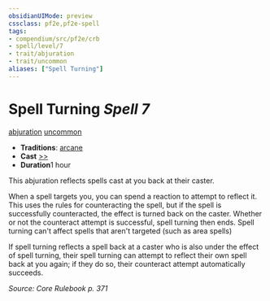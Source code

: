 ```yaml
---
obsidianUIMode: preview
cssclass: pf2e,pf2e-spell
tags:
- compendium/src/pf2e/crb
- spell/level/7
- trait/abjuration
- trait/uncommon
aliases: ["Spell Turning"]
---
```

# Spell Turning *Spell 7*   
[abjuration](../../rules/traits/abjuration.md)  [uncommon](../../rules/traits/uncommon.md)  

- **Traditions**: [arcane](../../rules/traits/arcane.md)
- **Cast** [>>](../../rules/core-rulebook/chapter-9-playing-the-game.md#Actions "Two-Action") 
- **Duration**1 hour

This abjuration reflects spells cast at you back at their caster.

When a spell targets you, you can spend a reaction to attempt to reflect it. This uses the rules for counteracting the spell, but if the spell is successfully counteracted, the effect is turned back on the caster. Whether or not the counteract attempt is successful, spell turning then ends. Spell turning can't affect spells that aren't targeted (such as area spells)

If spell turning reflects a spell back at a caster who is also under the effect of spell turning, their spell turning can attempt to reflect their own spell back at you again; if they do so, their counteract attempt automatically succeeds.

*Source: Core Rulebook p. 371*